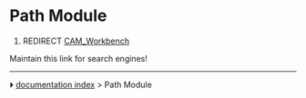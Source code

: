 # Path Module
1.  REDIRECT [CAM_Workbench](CAM_Workbench.md)

Maintain this link for search engines!



---
⏵ [documentation index](../README.md) > Path Module
